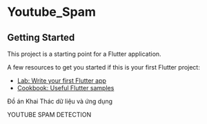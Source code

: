 # Youtube_Spam


## Getting Started

This project is a starting point for a Flutter application.

A few resources to get you started if this is your first Flutter project:

- [Lab: Write your first Flutter app](https://flutter.dev/docs/get-started/codelab)
- [Cookbook: Useful Flutter samples](https://flutter.dev/docs/cookbook)

Đồ án Khai Thác dữ liệu và ứng dụng 

YOUTUBE SPAM DETECTION


